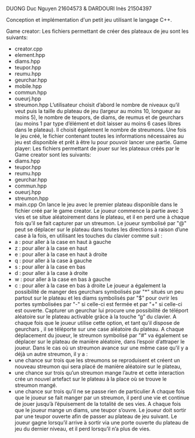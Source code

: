 DUONG Duc Nguyen 21604573 & DARDOURI Inès 21504397

Conception et implémentation d'un petit jeu utilisant le langage C++.

Game creator:
Les fichiers permettant de créer des plateaux de jeu sont les suivants:
- creator.cpp
- element.hpp
- diams.hpp
- teupor.hpp
- reumu.hpp
- geurchar.hpp
- mobile.hpp
- commun.hpp
- oueurj.hpp
- streumon.hpp
L’utilisateur choisit d’abord le nombre de niveaux qu’il veut puis la taille du plateau de jeu
(largeur au moins 10, longueur au moins 5), le nombre de teupors, de diams, de reumus et
de geurchars (au moins 1 par type d’élément et doit laisser au moins 6 cases libres dans le
plateau). Il choisit également le nombre de streumons.
Une fois le jeu créé, le fichier contenant toutes les informations nécessaires au jeu est
disponible et prêt à être lu pour pouvoir lancer une partie.
Game player:
Les fichiers permettant de jouer sur les plateaux créés par le Game creator sont les
suivants:
- diams.hpp
- teupor.hpp
- reumu.hpp
- geurchar.hpp
- commun.hpp
- oueurj.hpp
- streumon.hpp
- main.cpp
On lance le jeu avec le premier plateau disponible dans le fichier créé par le game creator.
Le joueur commence la partie avec 3 vies et se situe aléatoirement dans le plateau, et il en
perd une à chaque fois qu’il se fait capturer par un streumon.
Le joueur symbolisé par "@" peut se déplacer sur le plateau dans toutes les directions à raison d’une case à la
fois, en utilisant les touches du clavier comme suit :
- a : pour aller à la case en haut à gauche
- z : pour aller à la case en haut
- e : pour aller à la case en haut à droite
- q : pour aller à la case à gauche
- s : pour aller à la case en bas
- d : pour aller à la case à droite
- w : pour aller à la case en bas à gauche
- c : pour aller à la case en bas à droite
Le joueur a également la possibilité de manger des geurchars symbolisés par "*" situés un peu partout sur le
plateau et les diams symbolisés par "$" pour ovrir les portes symbolisées par "-" si celle-ci est fermée et par "+" si celle-ci est ouverte.
Capturer un geurchar lui procure une possibilité de téléport aléatoire sur le plateau activable
grâce à la touche “g” du clavier.
A chaque fois que le joueur utilise cette option, et tant qu’il dispose de geurchars , il se
téléporte sur une case aléatoire du plateau.
A chaque déplacement du joueur, le streumon symbolisé par "#" va également se déplacer sur le plateau de
manière aléatoire, dans l’espoir d’attraper le joueur.
Dans le cas où un streumon avance sur une même case qu’il y a déjà un autre streumon, il y
a :
- une chance sur trois que les streumons se reproduisent et créent un nouveau
streumon qui sera placé de manière aléatoire sur le plateau,
- une chance sur trois qu’un streumon mange l’autre et cette interaction crée un
nouvel artefact sur le plateau à la place où se trouve le streumon mangé.
- une chance sur trois qu’il ne se passe rien de particulier
A chaque fois que le joueur se fait manger par un streumon, il perd une vie et continue de
jouer jusqu’à l’épuisement de la totalité de ses vies.
A chaque fois que le joueur mange un diams, une teupor s’ouvre.
Le joueur doit sortir par une teupor ouverte afin de passer au plateau de jeu suivant.
Le joueur gagne lorsqu’il arrive à sortir via une porte ouverte du plateau de jeu du dernier
niveau, et il perd lorsqu’il n’a plus de vies.
